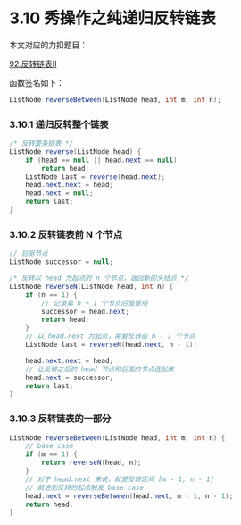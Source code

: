 # 3.10 秀操作之纯递归反转链表

本文对应的力扣题目：

[92.反转链表II](https://leetcode-cn.com/problems/reverse-linked-list-ii/)

函数签名如下：

```java
ListNode reverseBetween(ListNode head, int m, int n);
```

### 3.10.1 递归反转整个链表

```java
/* 反转整条链表 */
ListNode reverse(ListNode head) {
    if (head == null || head.next == null)
        return head;
    ListNode last = reverse(head.next);
    head.next.next = head;
    head.next = null;
    return last;
}
```

### 3.10.2 反转链表前 N 个节点

```java
// 后驱节点
ListNode successor = null;

/* 反转以 head 为起点的 n 个节点，返回新的头结点 */
ListNode reverseN(ListNode head, int n) {
    if (n == 1) { 
        // 记录第 n + 1 个节点后面要用
        successor = head.next;
        return head;
    }
    // 以 head.next 为起点，需要反转前 n - 1 个节点
    ListNode last = reverseN(head.next, n - 1);

    head.next.next = head;
    // 让反转之后的 head 节点和后面的节点连起来
    head.next = successor;
    return last;
}    
```

### 3.10.3 反转链表的一部分

```java
ListNode reverseBetween(ListNode head, int m, int n) {
    // base case
    if (m == 1) {
        return reverseN(head, n);
    }
    // 对于 head.next 来说，就是反转区间 [m - 1, n - 1]
    // 前进到反转的起点触发 base case
    head.next = reverseBetween(head.next, m - 1, n - 1);
    return head;
}
```

